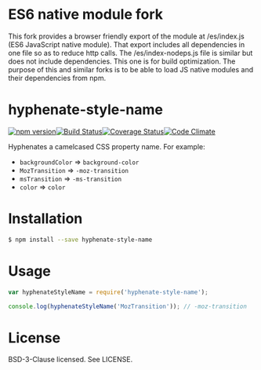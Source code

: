 # ES6 native module fork
This fork provides a browser friendly export of the module at /es/index.js (ES6 JavaScript native module).
That export includes all dependencies in one file so as to reduce http calls.
The /es/index-nodeps.js file is similar but does not include dependencies. This one is for build optimization.
The purpose of this and similar forks is to be able to load JS native modules and their dependencies from npm.

# hyphenate-style-name

[![npm version](http://img.shields.io/npm/v/hyphenate-style-name.svg?style=flat-square)](http://browsenpm.org/package/hyphenate-style-name)[![Build Status](http://img.shields.io/travis/rexxars/hyphenate-style-name/master.svg?style=flat-square)](https://travis-ci.org/rexxars/hyphenate-style-name)[![Coverage Status](http://img.shields.io/codeclimate/coverage/github/rexxars/hyphenate-style-name.svg?style=flat-square)](https://codeclimate.com/github/rexxars/hyphenate-style-name)[![Code Climate](http://img.shields.io/codeclimate/github/rexxars/hyphenate-style-name.svg?style=flat-square)](https://codeclimate.com/github/rexxars/hyphenate-style-name/)

Hyphenates a camelcased CSS property name. For example:

- `backgroundColor` => `background-color`
- `MozTransition` => `-moz-transition`
- `msTransition` => `-ms-transition`
- `color` => `color`

# Installation

```bash
$ npm install --save hyphenate-style-name
```

# Usage

```js
var hyphenateStyleName = require('hyphenate-style-name');

console.log(hyphenateStyleName('MozTransition')); // -moz-transition
```

# License

BSD-3-Clause licensed. See LICENSE.
